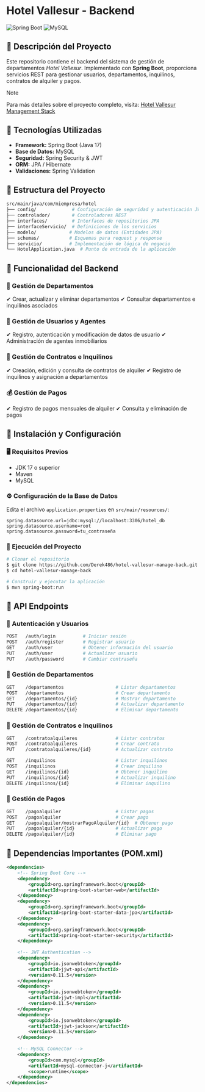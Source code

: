 # Hotel Vallesur - Backend

![Spring Boot](https://img.shields.io/badge/Spring_Boot-6DB33F?style=for-the-badge&logo=spring-boot&logoColor=white)
![MySQL](https://img.shields.io/badge/MySQL-4479A1?style=for-the-badge&logo=mysql&logoColor=white)

## 📌 Descripción del Proyecto

Este repositorio contiene el backend del sistema de gestión de departamentos *Hotel Vallesur*. Implementado con **Spring Boot**, proporciona servicios REST para gestionar usuarios, departamentos, inquilinos, contratos de alquiler y pagos.

> [!NOTE]
> Para más detalles sobre el proyecto completo, visita: [Hotel Vallesur Management Stack](https://github.com/Derek486/hotel-vallesur-manage-stack.git)

## 🚀 Tecnologías Utilizadas

- **Framework:** Spring Boot (Java 17)
- **Base de Datos:** MySQL
- **Seguridad:** Spring Security & JWT
- **ORM:** JPA / Hibernate
- **Validaciones:** Spring Validation

## 📂 Estructura del Proyecto

```bash
src/main/java/com/miempresa/hotel
├── config/             # Configuración de seguridad y autenticación JWT
├── controlador/        # Controladores REST
├── interfaces/         # Interfaces de repositorios JPA
├── interfaceServicio/  # Definiciones de los servicios
├── modelo/            # Modelos de datos (Entidades JPA)
├── schemas/           # Esquemas para request y response
├── servicio/          # Implementación de lógica de negocio
└── HotelApplication.java  # Punto de entrada de la aplicación
```

## 📌 Funcionalidad del Backend

### 🏢 Gestión de Departamentos
✔ Crear, actualizar y eliminar departamentos
✔ Consultar departamentos e inquilinos asociados

### 👥 Gestión de Usuarios y Agentes
✔ Registro, autenticación y modificación de datos de usuario
✔ Administración de agentes inmobiliarios

### 📝 Gestión de Contratos e Inquilinos
✔ Creación, edición y consulta de contratos de alquiler
✔ Registro de inquilinos y asignación a departamentos

### 💰 Gestión de Pagos
✔ Registro de pagos mensuales de alquiler
✔ Consulta y eliminación de pagos

## 🔧 Instalación y Configuración

### 🖥 Requisitos Previos
- JDK 17 o superior
- Maven
- MySQL

### ⚙ Configuración de la Base de Datos
Edita el archivo `application.properties` en `src/main/resources/`:

```properties
spring.datasource.url=jdbc:mysql://localhost:3306/hotel_db
spring.datasource.username=root
spring.datasource.password=tu_contraseña
```

### 🚀 Ejecución del Proyecto

```sh
# Clonar el repositorio
$ git clone https://github.com/Derek486/hotel-vallesur-manage-back.git
$ cd hotel-vallesur-manage-back

# Construir y ejecutar la aplicación
$ mvn spring-boot:run
```

## 📜 API Endpoints

### 📌 Autenticación y Usuarios
```sh
POST   /auth/login          # Iniciar sesión
POST   /auth/register       # Registrar usuario
GET    /auth/user           # Obtener información del usuario
PUT    /auth/user           # Actualizar usuario
PUT    /auth/password       # Cambiar contraseña
```

### 📌 Gestión de Departamentos
```sh
GET    /departamentos                   # Listar departamentos
POST   /departamentos                   # Crear departamento
GET    /departamentos/{id}              # Mostrar departamento
PUT    /departamentos/{id}              # Actualizar departamento
DELETE /departamentos/{id}              # Eliminar departamento
```

### 📌 Gestión de Contratos e Inquilinos
```sh
GET    /contratoalquileres              # Listar contratos
POST   /contratoalquileres              # Crear contrato
PUT    /contratoalquileres/{id}         # Actualizar contrato

GET    /inquilinos                      # Listar inquilinos
POST   /inquilinos                      # Crear inquilino
GET    /inquilinos/{id}                 # Obtener inquilino
PUT    /inquilinos/{id}                 # Actualizar inquilino
DELETE /inquilinos/{id}                 # Eliminar inquilino
```

### 📌 Gestión de Pagos
```sh
GET    /pagoalquiler                    # Listar pagos
POST   /pagoalquiler                    # Crear pago
GET    /pagoalquiler/mostrarPagoAlquiler/{id}  # Obtener pago
PUT    /pagoalquiler/{id}               # Actualizar pago
DELETE /pagoalquiler/{id}               # Eliminar pago
```

## 📜 Dependencias Importantes (POM.xml)

```xml
<dependencies>
    <!-- Spring Boot Core -->
    <dependency>
        <groupId>org.springframework.boot</groupId>
        <artifactId>spring-boot-starter-web</artifactId>
    </dependency>
    <dependency>
        <groupId>org.springframework.boot</groupId>
        <artifactId>spring-boot-starter-data-jpa</artifactId>
    </dependency>
    <dependency>
        <groupId>org.springframework.boot</groupId>
        <artifactId>spring-boot-starter-security</artifactId>
    </dependency>
    
    <!-- JWT Authentication -->
    <dependency>
        <groupId>io.jsonwebtoken</groupId>
        <artifactId>jjwt-api</artifactId>
        <version>0.11.5</version>
    </dependency>
    <dependency>
        <groupId>io.jsonwebtoken</groupId>
        <artifactId>jjwt-impl</artifactId>
        <version>0.11.5</version>
    </dependency>
    <dependency>
        <groupId>io.jsonwebtoken</groupId>
        <artifactId>jjwt-jackson</artifactId>
        <version>0.11.5</version>
    </dependency>
    
    <!-- MySQL Connector -->
    <dependency>
        <groupId>com.mysql</groupId>
        <artifactId>mysql-connector-j</artifactId>
        <scope>runtime</scope>
    </dependency>
</dependencies>
```